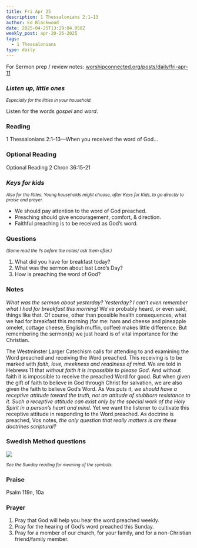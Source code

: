 ```yaml
---
title: Fri Apr 25
description: 1 Thessalonians 2:1–13
author: Ed Blackwood
date: 2025-04-25T13:29:04.058Z
weekly_post: apr-20-26-2025
tags:
  - 1 Thessalonians
type: daily
---
```

For Sermon prep / review notes: [worshipconnected.org/posts/daily/fri-apr-11](https://worshipconnected.org/posts/daily/fri-apr-11/)

### *Listen up, little ones*

<div><small><i>Especially for the littles in your household.</i></small></div>

Listen for the words *gospel* and *word*.

### Reading

1 Thessalonians 2:1–13—When you received the word of God…

### Optional Reading

Optional Reading 2 Chron 36:15-21

### *Keys for kids*

<div><small><i>Also for the littles. Young households might choose, after Keys for Kids, to go directly to praise and prayer.</i></small></div>

* We should pay attention to the word of God preached.
* Preaching should give encouragement, comfort, & direction.
* Faithful preaching is to be received as God’s word.

### Questions

<div><small><i>(Some read the ?s before the notes/ ask them after.)</i></small></div>

1. What did you have for breakfast today?
2. What was the sermon about last Lord’s Day?
3. How is preaching the word of God?

### Notes

*What was the sermon about yesterday? Yesterday? I can’t even remember what I had for breakfast this morning!* We’ve probably heard, or even said, things like that. Of course, other than possible health consequences, what we had for breakfast this morning (for me: ham and cheese and pineapple omelet, cottage cheese, English muffin, coffee) makes little difference. But remembering the sermon(s) we just heard is of vital importance for the Christian.

The Westminster Larger Catechism calls for attending to and examining the Word preached and receiving the Word preached. This receiving is to be marked with *faith, love, meekness and readiness of mind*.  We are told in Hebrews 11 that *without faith it is impossible to please God*. And without faith it is impossible to receive the preached Word for good. But when given the gift of faith to believe in God through Christ for salvation, we are also given the faith to believe God’s Word. As Vos puts it, *we should have a receptive attitude toward the truth, not an attitude of stubborn resistance to it. Such a receptive attitude can exist only by the special work of the Holy Spirit in a person’s heart and mind*. Yet we want the listener to cultivate this receptive attitude in responding to the Word preached. As doctrine is preached, Vos notes, *the only question that really matters is are these doctrines scriptural?*

### Swedish Method questions

![](/static/img/family_worship_study_ed-swedish_questions.png)

<div><small><i>See the Sunday reading for meaning of the symbols.</i></small></div>

### Praise

Psalm 119n, 10a

### Prayer

1. Pray that God will help you hear the word preached weekly.
2. Pray for the hearing of God’s word preached this Sunday.
3. Pray for a member of our church, for your family, and for a non-Christian friend/family member.